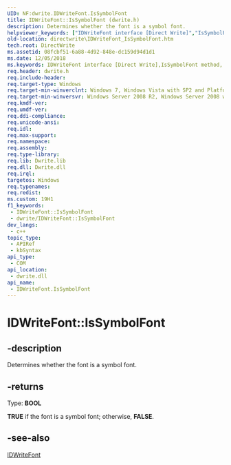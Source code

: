 ```yaml
---
UID: NF:dwrite.IDWriteFont.IsSymbolFont
title: IDWriteFont::IsSymbolFont (dwrite.h)
description: Determines whether the font is a symbol font.
helpviewer_keywords: ["IDWriteFont interface [Direct Write]","IsSymbolFont method","IDWriteFont.IsSymbolFont","IDWriteFont::IsSymbolFont","IsSymbolFont","IsSymbolFont method [Direct Write]","IsSymbolFont method [Direct Write]","IDWriteFont interface","directwrite.IDWriteFont_IsSymbolFont","dwrite/IDWriteFont::IsSymbolFont"]
old-location: directwrite\IDWriteFont_IsSymbolFont.htm
tech.root: DirectWrite
ms.assetid: 08fcbf51-6a88-4d92-848e-dc159d94d1d1
ms.date: 12/05/2018
ms.keywords: IDWriteFont interface [Direct Write],IsSymbolFont method, IDWriteFont.IsSymbolFont, IDWriteFont::IsSymbolFont, IsSymbolFont, IsSymbolFont method [Direct Write], IsSymbolFont method [Direct Write],IDWriteFont interface, directwrite.IDWriteFont_IsSymbolFont, dwrite/IDWriteFont::IsSymbolFont
req.header: dwrite.h
req.include-header: 
req.target-type: Windows
req.target-min-winverclnt: Windows 7, Windows Vista with SP2 and Platform Update for Windows Vista [desktop apps \| UWP apps]
req.target-min-winversvr: Windows Server 2008 R2, Windows Server 2008 with SP2 and Platform Update for Windows Server 2008 [desktop apps \| UWP apps]
req.kmdf-ver: 
req.umdf-ver: 
req.ddi-compliance: 
req.unicode-ansi: 
req.idl: 
req.max-support: 
req.namespace: 
req.assembly: 
req.type-library: 
req.lib: Dwrite.lib
req.dll: Dwrite.dll
req.irql: 
targetos: Windows
req.typenames: 
req.redist: 
ms.custom: 19H1
f1_keywords:
 - IDWriteFont::IsSymbolFont
 - dwrite/IDWriteFont::IsSymbolFont
dev_langs:
 - c++
topic_type:
 - APIRef
 - kbSyntax
api_type:
 - COM
api_location:
 - dwrite.dll
api_name:
 - IDWriteFont.IsSymbolFont
---
```


# IDWriteFont::IsSymbolFont


## -description

 Determines whether the font is a symbol font.



## -returns

Type: <b>BOOL</b>

<b>TRUE</b> if the font is a symbol font; otherwise, <b>FALSE</b>.

## -see-also

<a href="/windows/win32/api/dwrite/nn-dwrite-idwritefont">IDWriteFont</a>


